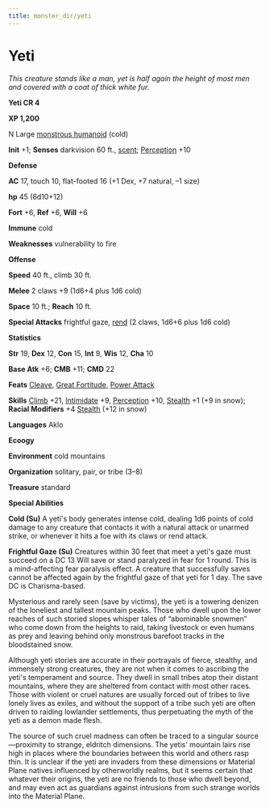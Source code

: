 ```yaml
---
title: monster_dir/yeti
---
```

# Yeti

_This creature stands like a man, yet is half again the height of most men and covered with a coat of thick white fur._

**Yeti CR 4**

**XP 1,200**

N Large [monstrous humanoid](creatureTypes#_monstrous-humanoid) (cold)

**Init** +1; **Senses** darkvision 60 ft., [scent](universalMonsterRules#_scent); [Perception](../skill_dir/perception#_perception) +10

**Defense**

**AC** 17, touch 10, flat-footed 16 (+1 Dex, +7 natural, –1 size)

**hp** 45 (6d10+12)

**Fort** +6, **Ref** +6, **Will** +6

**Immune** cold

**Weaknesses** vulnerability to fire

**Offense**

**Speed** 40 ft., climb 30 ft.

**Melee** 2 claws +9 (1d6+4 plus 1d6 cold)

**Space** 10 ft.; **Reach** 10 ft.

**Special Attacks** frightful gaze, [rend](universalMonsterRules#_rend) (2 claws, 1d6+6 plus 1d6 cold)

**Statistics**

**Str** 19, **Dex** 12, **Con** 15, **Int** 9, **Wis** 12, **Cha** 10

**Base Atk** +6; **CMB** +11; **CMD** 22

**Feats** [Cleave](../feats#_cleave), [Great Fortitude](../feats#_great-fortitude), [Power Attack](../feats#_power-attack)

**Skills** [Climb](../skill_dir/climb#_climb) +21, [Intimidate](../skill_dir/intimidate#_intimidate) +9, [Perception](../skill_dir/perception#_perception) +10, [Stealth](../skill_dir/stealth#_stealth) +1 (+9 in snow); **Racial Modifiers** +4 [Stealth](../skill_dir/stealth#_stealth) (+12 in snow)

**Languages** Aklo

**Ecoogy**

**Environment** cold mountains

**Organization** solitary, pair, or tribe (3–8)

**Treasure** standard

**Special Abilities**

**Cold (Su)** A yeti's body generates intense cold, dealing 1d6 points of cold damage to any creature that contacts it with a natural attack or unarmed strike, or whenever it hits a foe with its claws or rend attack.

**Frightful Gaze (Su)** Creatures within 30 feet that meet a yeti's gaze must succeed on a DC 13 Will save or stand paralyzed in fear for 1 round. This is a mind-affecting fear paralysis effect. A creature that successfully saves cannot be affected again by the frightful gaze of that yeti for 1 day. The save DC is Charisma-based.

Mysterious and rarely seen (save by victims), the yeti is a towering denizen of the loneliest and tallest mountain peaks. Those who dwell upon the lower reaches of such storied slopes whisper tales of “abominable snowmen” who come down from the heights to raid, taking livestock or even humans as prey and leaving behind only monstrous barefoot tracks in the bloodstained snow.

Although yeti stories are accurate in their portrayals of fierce, stealthy, and immensely strong creatures, they are not when it comes to ascribing the yeti's temperament and source. They dwell in small tribes atop their distant mountains, where they are sheltered from contact with most other races. Those with violent or cruel natures are usually forced out of tribes to live lonely lives as exiles, and without the support of a tribe such yeti are often driven to raiding lowlander settlements, thus perpetuating the myth of the yeti as a demon made flesh.

The source of such cruel madness can often be traced to a singular source—proximity to strange, eldritch dimensions. The yetis' mountain lairs rise high in places where the boundaries between this world and others rasp thin. It is unclear if the yeti are invaders from these dimensions or Material Plane natives influenced by otherworldly realms, but it seems certain that whatever their origins, the yeti are no friends to those who dwell beyond, and may even act as guardians against intrusions from such strange worlds into the Material Plane.

